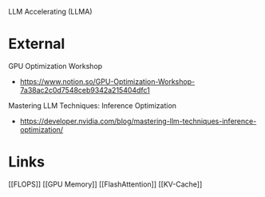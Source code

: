 
LLM Accelerating (LLMA)
# External

GPU Optimization Workshop
- https://www.notion.so/GPU-Optimization-Workshop-7a38ac2c0d7548ceb9342a215404dfc1

Mastering LLM Techniques: Inference Optimization
- https://developer.nvidia.com/blog/mastering-llm-techniques-inference-optimization/

# Links

[[FLOPS]]
[[GPU Memory]]
[[FlashAttention]]
[[KV-Cache]]

